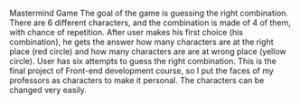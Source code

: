 Mastermind Game
The goal of the game is guessing the right combination. There are 6 different characters, and the combination is made of 4 of them, with chance of repetition. After user makes his first choice (his combination), he gets the answer how many characters are at the right place (red circle) and how many characters are are at wrong place (yellow circle). User has six attempts to guess the right combination. 
This is the final project of Front-end development course, so I put the faces of my professors as characters to make it personal. The characters can be changed very easily.
